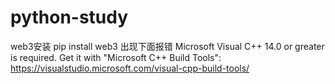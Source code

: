 # python-study
web3安装
pip install web3
出现下面报错
Microsoft Visual C++ 14.0 or greater is required. Get it with "Microsoft C++ Build Tools": https://visualstudio.microsoft.com/visual-cpp-build-tools/
